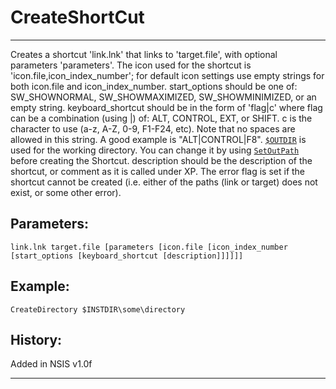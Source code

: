 # CreateShortCut

---

Creates a shortcut 'link.lnk' that links to 'target.file', with optional parameters 'parameters'. The icon used for the shortcut is 'icon.file,icon\_index\_number'; for default icon settings use empty strings for both icon.file and icon\_index\_number. start\_options should be one of: SW\_SHOWNORMAL, SW\_SHOWMAXIMIZED, SW\_SHOWMINIMIZED, or an empty string. keyboard_shortcut should be in the form of 'flag|c' where flag can be a combination (using |) of: ALT, CONTROL, EXT, or SHIFT. c is the character to use (a-z, A-Z, 0-9, F1-F24, etc). Note that no spaces are allowed in this string. A good example is "ALT|CONTROL|F8". [`$OUTDIR`][1] is used for the working directory. You can change it by using [`SetOutPath`][2] before creating the Shortcut. description should be the description of the shortcut, or comment as it is called under XP. The error flag is set if the shortcut cannot be created (i.e. either of the paths (link or target) does not exist, or some other error).

## Parameters:

    link.lnk target.file [parameters [icon.file [icon_index_number [start_options [keyboard_shortcut [description]]]]]]

## Example:

	CreateDirectory $INSTDIR\some\directory

## History:

Added in NSIS v1.0f

---

[1]: ../Variables/OUTDIR.markdown
[2]: SetOutPath.markdown